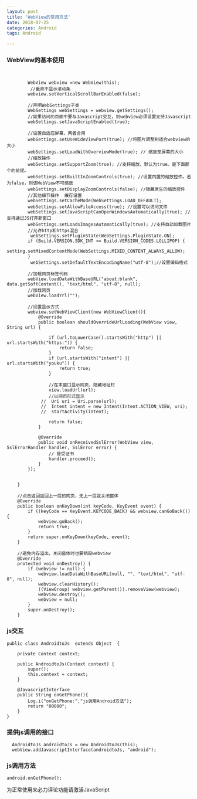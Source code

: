 ```yaml
---
layout: post
title: 'WebView的常用方法'
date: 2018-07-25
categories: Android
tags: Android

---
```


### WebView的基本使用

```android
		
	
		WebView webview =new WebView(this);
		 //垂直不显示滚动条
 	    webview.setVerticalScrollBarEnabled(false); 
 	    
        //声明WebSettings子类
		WebSettings webSettings = webview.getSettings();
        //如果访问的页面中要与Javascript交互，则webview必须设置支持Javascript
        webSettings.setJavaScriptEnabled(true);
        
        //设置自适应屏幕，两者合用
        webSettings.setUseWideViewPort(true); //将图片调整到适合webview的大小
        webSettings.setLoadWithOverviewMode(true); // 缩放至屏幕的大小
        //缩放操作
        webSettings.setSupportZoom(true); //支持缩放，默认为true。是下面那个的前提。
        webSettings.setBuiltInZoomControls(true); //设置内置的缩放控件。若为false，则该WebView不可缩放
        webSettings.setDisplayZoomControls(false); //隐藏原生的缩放控件
        //其他细节操作  缓存设置
        webSettings.setCacheMode(WebSettings.LOAD_DEFAULT);
        webSettings.setAllowFileAccess(true); //设置可以访问文件
        webSettings.setJavaScriptCanOpenWindowsAutomatically(true); //支持通过JS打开新窗口
        webSettings.setLoadsImagesAutomatically(true); //支持自动加载图片
		//允许http和https混合
		 webSettings.setPluginState(WebSettings.PluginState.ON);
		if (Build.VERSION.SDK_INT >= Build.VERSION_CODES.LOLLIPOP) {
            setting.setMixedContentMode(WebSettings.MIXED_CONTENT_ALWAYS_ALLOW);
        }   
         webSettings.setDefaultTextEncodingName("utf-8");//设置编码格式

		//加载网页标签代码
		webView.loadDataWithBaseURL("about:blank", data.getSoftContent(), "text/html", "utf-8", null);
		//加载网页
		webView.loadYrl("");

		//设置显示方式
        webview.setWebViewClient(new WebViewClient(){
            @Override
            public boolean shouldOverrideUrlLoading(WebView view, String url) {

				if (url.toLowerCase().startsWith("http") || url.startsWith("https:")) {
                    return false;
                }
                if (url.startsWith("intent") || url.startsWith("youku")) {
                    return true;
                }

                //在本窗口显示网页，隐藏地址栏
                view.loadUrl(url);
                //以网页形式显示
             //  Uri uri = Uri.parse(url);
             //  Intent intent = new Intent(Intent.ACTION_VIEW, uri);
             //  startActivity(intent);
                
                return false;
            }

 			@Override
            public void onReceivedSslError(WebView view, SslErrorHandler handler, SslError error) {
                // 接受证书
                handler.proceed();
            }
        });

		
    }

	//点击返回返回上一层的网页，无上一层就关闭窗体
    @Override
    public boolean onKeyDown(int keyCode, KeyEvent event) {
        if ((keyCode == KeyEvent.KEYCODE_BACK) && webview.canGoBack()) {
            webview.goBack();
            return true;
        }
        return super.onKeyDown(keyCode, event);
    }

    //避免内存溢出，关闭窗体时也要销毁webview
    @Override
    protected void onDestroy() {
        if (webview != null) {
            webview.loadDataWithBaseURL(null, "", "text/html", "utf-8", null);
            webview.clearHistory();
            ((ViewGroup) webview.getParent()).removeView(webview);
            webview.destroy();
            webview = null;
        }
        super.onDestroy();
    }

```

### js交互

```android
public class AndroidtoJs  extends Object  {

    private Context context;

    public AndroidtoJs(Context context) {
        super();
        this.context = context;
    }

    @JavascriptInterface
    public String onGetPhone(){
        Log.i("onGetPhone:","js调用Android方法");
        return "00000";
    }
}
```
### 提供js调用的接口
```android
  AndroidtoJs androidtoJs = new AndroidtoJs(this);
  webView.addJavascriptInterface(androidtoJs, "android");
```
### js调用方法
```android
android.onGetPhone();
```



<!-- 来必力City版安装代码 -->
<div id="lv-container" data-id="city" data-uid="MTAyMC8zMjU2Ny85MTI4">
<script type="text/javascript">
   (function(d, s) {
   var j, e = d.getElementsByTagName(s)[0];

   if (typeof LivereTower === 'function') { return; }

   j = d.createElement(s);
   j.src = 'https://cdn-city.livere.com/js/embed.dist.js';
   j.async = true;

   e.parentNode.insertBefore(j, e);
   })(document, 'script');
</script>
<noscript> 为正常使用来必力评论功能请激活JavaScript</noscript>
</div>


<!-- City版安装代码已完成 -->